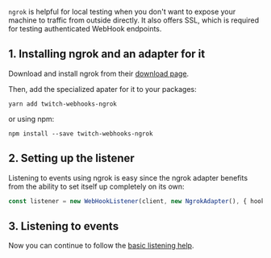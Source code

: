 `ngrok` is helpful for local testing when you don't want to expose your machine to traffic from outside directly. It also offers SSL, which is required for testing authenticated WebHook endpoints.

## 1. Installing ngrok and an adapter for it

Download and install ngrok from their [download page](https://ngrok.com/download).

Then, add the specialized apater for it to your packages:

	yarn add twitch-webhooks-ngrok

or using npm:

	npm install --save twitch-webhooks-ngrok

## 2. Setting up the listener

Listening to events using ngrok is easy since the ngrok adapter benefits from the ability to set itself up completely on its own:

```typescript
const listener = new WebHookListener(client, new NgrokAdapter(), { hookValidity: 60 });
```


## 3. Listening to events

Now you can continue to follow the [basic listening help](/twitch-webhooks/docs/basic-usage/listening-to-events).
